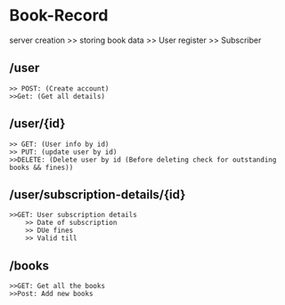 # Book-Record

server creation >> storing book data
                >> User register
                >> Subscriber

##  /user

    >> POST: (Create account)
    >>Get: (Get all details)


## /user/{id}
    >> GET: (User info by id)
    >> PUT: (update user by id)
    >>DELETE: (Delete user by id (Before deleting check for outstanding books && fines))


## /user/subscription-details/{id}
    >>GET: User subscription details
        >> Date of subscription
        >> DUe fines
        >> Valid till


## /books
    >>GET: Get all the books
    >>Post: Add new books
